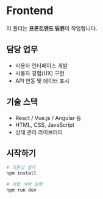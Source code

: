 # Frontend

이 폴더는 **프론트엔드 팀원**이 작업합니다.

## 담당 업무
- 사용자 인터페이스 개발
- 사용자 경험(UX) 구현
- API 연동 및 데이터 표시

## 기술 스택
- React / Vue.js / Angular 등
- HTML, CSS, JavaScript
- 상태 관리 라이브러리

## 시작하기
```bash
# 의존성 설치
npm install

# 개발 서버 실행
npm run dev
```
